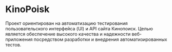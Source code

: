 # KinoPoisk
Проект ориентирован на автоматизацию тестирования пользовательского интерфейса (UI) и API сайта Кинопоиск. Целью является обеспечение высокого качества и надежности веб-приложения посредством разработки и внедрения автоматизированных тестов.
